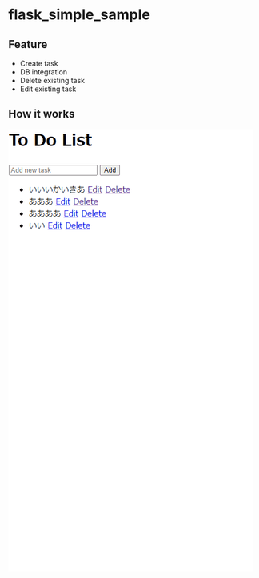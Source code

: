 # flask_simple_sample

## Feature
- Create task
- DB integration
- Delete existing task
- Edit existing task

## How it works
![image](./gif/Animation.gif)